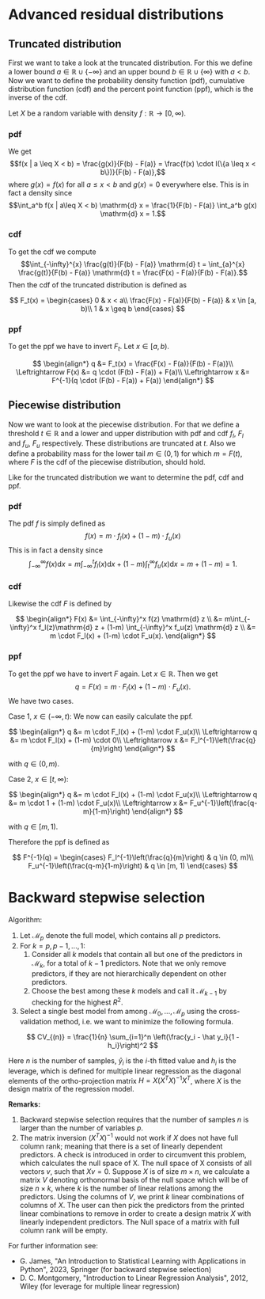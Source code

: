 # Advanced residual distributions

## Truncated distribution

First we want to take a look at the truncated distribution. For this we define a lower bound $a \in \mathbb{R} \cup \{-\infty\}$ and an upper bound $b \in \mathbb{R} \cup \{\infty\}$ with $a < b$. Now we want to define the probability density function (pdf), cumulative distribution function (cdf) and the percent point function (ppf), which is the inverse of the cdf.

Let $X$ be a random variable with density $f : \mathbb{R} \rightarrow [0,\infty)$.

### pdf

We get
$$f(x | a \leq X < b) = \frac{g(x)}{F(b) - F(a)} = \frac{f(x) \cdot I(\{a \leq x < b\})}{F(b) - F(a)},$$
where $g(x) = f(x)$ for all $a\leq x < b$ and $g(x) = 0$ everywhere else. This is in fact a density since
$$\int_a^b f(x | a\leq X < b) \mathrm{d} x = \frac{1}{F(b) - F(a)} \int_a^b g(x) \mathrm{d} x = 1.$$

### cdf

To get the cdf we compute
$$\int_{-\infty}^{x} \frac{g(t)}{F(b) - F(a)} \mathrm{d} t = \int_{a}^{x} \frac{g(t)}{F(b) - F(a)} \mathrm{d} t = \frac{F(x) - F(a)}{F(b) - F(a)}.$$
Then the cdf of the truncated distribution is defined as

$$
F_t(x) = \begin{cases}
	0 & x < a\\
	\frac{F(x) - F(a)}{F(b) - F(a)} & x \in [a, b)\\
	1 & x \geq b
\end{cases}
$$

### ppf

To get the ppf we have to invert $F_t$. Let $x \in [a, b)$.

$$
\begin{align*}
	q &= F_t(x) = \frac{F(x) - F(a)}{F(b) - F(a)}\\
	\Leftrightarrow F(x) &= q \cdot (F(b) - F(a)) + F(a)\\
	\Leftrightarrow x &= F^{-1}(q \cdot (F(b) - F(a)) + F(a))
\end{align*}
$$

## Piecewise distribution

Now we want to look at the piecewise distribution. For that we define a threshold $t \in \mathbb{R}$ and a lower and upper distribution with pdf and cdf $f_l$, $F_l$ and $f_u$, $F_u$ respectively. These distributions are truncated at $t$. Also we define a probability mass for the lower tail $m \in (0,1)$ for which $m = F(t)$, where $F$ is the cdf of the piecewise distribution, should hold.

Like for the truncated distribution we want to determine the pdf, cdf and ppf.

### pdf

The pdf $f$ is simply defined as
$$f(x) = m \cdot f_l(x) + (1 - m) \cdot f_u(x)$$
This is in fact a density since
$$\int_{-\infty}^\infty f(x) \mathrm{d} x = m\int_{-\infty}^t f_l(x) \mathrm{d} x + (1-m)\int_t^\infty f_u(x) \mathrm{d} x = m + (1-m) = 1.$$

### cdf

Likewise the cdf $F$ is defined by

$$
\begin{align*}
	F(x) &= \int_{-\infty}^x f(z) \mathrm{d} z \\
	&= m\int_{-\infty}^x f_l(z)\mathrm{d} z + (1-m) \int_{-\infty}^x f_u(z) \mathrm{d} z \\
	&= m \cdot F_l(x) + (1-m) \cdot F_u(x).
\end{align*}
$$

### ppf

To get the ppf we have to invert $F$ again. Let $x \in \mathbb{R}$. Then we get
$$q = F(x) = m \cdot F_l(x) + (1-m) \cdot F_u(x).$$
We have two cases.

Case 1, $x \in (-\infty, t)$: We now can easily calculate the ppf.

$$
\begin{align*}
q &= m \cdot F_l(x) + (1-m) \cdot F_u(x)\\
\Leftrightarrow q &= m \cdot F_l(x) + (1-m) \cdot 0\\
\Leftrightarrow x &= F_l^{-1}\left(\frac{q}{m}\right)
\end{align*}
$$

with $q \in (0, m)$.

Case 2, $x \in [t, \infty)$:

$$
\begin{align*}
q &= m \cdot F_l(x) + (1-m) \cdot F_u(x)\\
\Leftrightarrow q &= m \cdot 1 + (1-m) \cdot F_u(x)\\
\Leftrightarrow x &= F_u^{-1}\left(\frac{q-m}{1-m}\right)
\end{align*}
$$

with $q \in [m, 1)$.

Therefore the ppf is defined as

$$
F^{-1}(q) = \begin{cases}
F_l^{-1}\left(\frac{q}{m}\right) & q \in (0, m)\\
F_u^{-1}\left(\frac{q-m}{1-m}\right) & q \in [m, 1)
\end{cases}
$$

# Backward stepwise selection

Algorithm:

1. Let $\mathcal{M}_p$ denote the full model, which contains all $p$ predictors.
2. For $k = p, p-1, ..., 1$:
    1. Consider all $k$ models that contain all but one of the predictors in $\mathcal{M}_k$, for a total of $k-1$ predictors. Note that we only remove predictors, if they are not hierarchically dependent on other predictors.
    2. Choose the best among these $k$ models and call it $\mathcal{M}_{k-1}$ by checking for the highest $R^2$.
3. Select a single best model from among $\mathcal{M}_0, ..., \mathcal{M}_p$ using the cross-validation method, i.e. we want to minimize the following formula.

$$
CV_{(n)} = \frac{1}{n} \sum_{i=1}^n \left(\frac{y_i - \hat y_i}{1 - h_i}\right)^2
$$

Here $n$ is the number of samples, $\hat y_i$ is the $i$-th fitted value and $h_i$ is the leverage, which is defined for multiple linear regression as the diagonal elements of the ortho-projection matrix $H = X(X^TX)^{-1}X^T$, where $X$ is the design matrix of the regression model.

**Remarks:**
1. Backward stepwise selection requires that the number of samples $n$ is larger than the number of variables $p$.
2. The matrix inversion $(X^TX)^{-1}$ would not work if $X$ does not have full column rank; meaning that there is a set of linearly dependent predictors. A check is introduced in order to circumvent this problem, which calculates the null space of X. The null space of X consists of all vectors $v$, such that $Xv = 0$. Suppose $X$ is of size $m \times n$, we calculate a matrix $V$ denoting orthonormal basis of the null space which will be of size $n \times k$, where $k$ is the number of linear relations among the predictors. Using the columns of $V$, we print $k$ linear combinations of columns of $X$. The user can then pick the predictors from the printed linear combinations to remove in order to create a design matrix $X$ with linearly independent predictors.
The Null space of a matrix with full column rank will be empty.

For further information see:

-   G. James, "An Introduction to Statistical Learning with Applications in Python", 2023, Springer (for backward stepwise selection)
-   D. C. Montgomery, "Introduction to Linear Regression Analysis", 2012, Wiley (for leverage for multiple linear regression)

